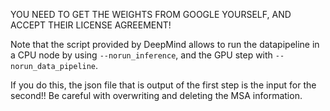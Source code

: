 YOU NEED TO GET THE WEIGHTS FROM GOOGLE YOURSELF, AND ACCEPT THEIR LICENSE AGREEMENT!

Note that the script provided by DeepMind allows to run the datapipeline in a CPU node by using `--norun_inference`, and the GPU step with `--norun_data_pipeline`. 

If you do this, the json file that is output of the first step is the input for the second!! Be careful with overwriting and deleting the MSA information.
